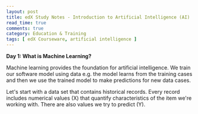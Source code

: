 ```yaml
---
layout: post
title: edX Study Notes - Introduction to Artificial Intelligence (AI)
read_time: true  
comments: true
category: Education & Training
tags: [ edX Courseware, artificial intelligence ]
---
```


**Day 1: What is Machine Learning?**

Machine learning provides the foundation for artificial intelligence. We train our software model using data e.g. the model learns from the training cases and then we use the trained model to make predictions for new data cases.

Let's start with a data set that contains historical records. Every record includes numerical values (X) that quantify characteristics of the item we're working with. 
There are also values we try to predict (Y). 



